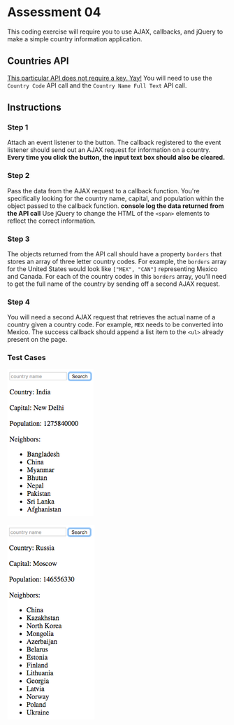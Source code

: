 # Assessment 04
This coding exercise will require you to use AJAX, callbacks, and jQuery to make a simple country information application.

## Countries API
[This particular API does not require a key. Yay!](http://restcountries.eu/) You will need to use the `Country Code` API call and the `Country Name Full Text` API call.

## Instructions
### Step 1
Attach an event listener to the button. The callback registered to the event listener should send out an AJAX request for information on a country. **Every time you click the button, the input text box should also be cleared.**

### Step 2
Pass the data from the AJAX request to a callback function. You're specifically looking for the country name, capital, and population within the object passed to the callback function. **console log the data returned from the API call** Use jQuery to change the HTML of the `<span>` elements to reflect the correct information.

### Step 3
The objects returned from the API call should have a property `borders` that stores an array of three letter country codes. For example, the `borders` array for the United States would look like `["MEX", "CAN"]` representing Mexico and Canada. For each of the country codes in this `borders` array, you'll need to get the full name of the country by sending off a second AJAX request.

### Step 4
You will need a second AJAX request that retrieves the actual name of a country given a country code. For example, `MEX` needs to be converted into Mexico. The success callback should append a list item to the `<ul>` already present on the page.

### Test Cases
![India](india.png) <br> <br>
![Russia](russia.png)
